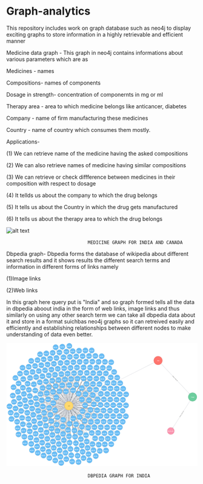 # Graph-analytics
This repository includes work on graph database such as neo4j to display exciting graphs  to store information in a highly retrievable  and efficient manner
 
 Medicine data graph - This graph in neo4j contains informations about various parameters which are as 
 
 
 Medicines - names
 
 
 Compositions-  names of components
 
 Dosage in strength- concentration of componernts in mg or ml
 
 Therapy area - area to which medicine belongs like anticancer, diabetes
 
 Company -    name of firm manufacturing these medicines
 
 Country  -   name of country which consumes them mostly.
 
 Applications- 
 
 (1) We can retrieve name of the medicine having the asked compositions
 
 (2) We can also retrieve names of medicine having similar compositions
 
 (3) We can retrieve or check diffference between medicines in their composition with respect to dosage
 
 (4) It tellds us about the company to which the drug belongs
 
 (5) It tells us about the Country in which the drug gets manufactured
 
 (6) It tells us about the therapy area to which the drug belongs
 
 
 
 
 ![alt text](https://github.com/raina99/Graph-analytics/blob/master/medicine%20data%20graph.png)

 
 
 
 
 
 
 
 
 
 
 
 
 
 
                                 
                                 
                                 
                                 
                                 
                                 
                                 
                                 
                                 
                                 
                                  MEDICINE GRAPH FOR INDIA AND CANADA  
 
 
 
 
 
 
 Dbpedia graph- Dbpedia forms the database of wikipedia about different search results and it shows results the different search terms and information in different forms of links namely 
 
 (1)Image links 
 
 (2)Web links 
 
 
 
 In this graph here query put is "India" and so graph formed tells all the data in dbpedia aboout india in the form of web links, image links and thus similarly on using any other search term we can take all dbpedia data about it and store in a format suichbas neo4j graphs so it can retreived easily and efficiently and establishing relationships between different nodes to make understanding of data even better.
 
 
 
 
 
 ![alt text](https://github.com/raina99/Graph-analytics/blob/master/dbpedia%20graph.png)

 
 
 
 
 
 
 
 
 
 
 
 
 
 
 
 



                                  DBPEDIA GRAPH FOR INDIA 
